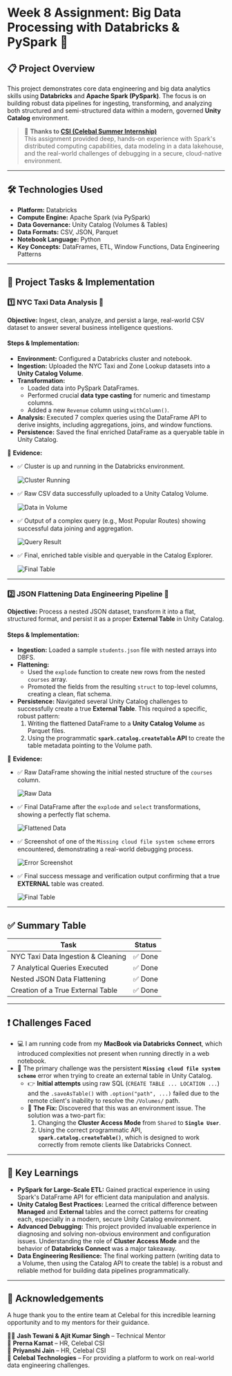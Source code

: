 # Week 8 Assignment: Big Data Processing with Databricks & PySpark 🚀

## 📋 Project Overview

This project demonstrates core data engineering and big data analytics skills using **Databricks** and **Apache Spark (PySpark)**. The focus is on building robust data pipelines for ingesting, transforming, and analyzing both structured and semi-structured data within a modern, governed **Unity Catalog** environment.

> 🔗 **Thanks to [CSI (Celebal Summer Internship)](https://www.celebaltech.com/)**  
> This assignment provided deep, hands-on experience with Spark's distributed computing capabilities, data modeling in a data lakehouse, and the real-world challenges of debugging in a secure, cloud-native environment.

---

## 🛠️ Technologies Used

- **Platform:** Databricks
- **Compute Engine:** Apache Spark (via PySpark)
- **Data Governance:** Unity Catalog (Volumes & Tables)
- **Data Formats:** CSV, JSON, Parquet
- **Notebook Language:** Python
- **Key Concepts:** DataFrames, ETL, Window Functions, Data Engineering Patterns

---

## 📂 Project Tasks & Implementation

### 1️⃣ NYC Taxi Data Analysis 🚕

**Objective:** Ingest, clean, analyze, and persist a large, real-world CSV dataset to answer several business intelligence questions.

#### Steps & Implementation:
- **Environment:** Configured a Databricks cluster and notebook.
- **Ingestion:** Uploaded the NYC Taxi and Zone Lookup datasets into a **Unity Catalog Volume**.
- **Transformation:**
  - Loaded data into PySpark DataFrames.
  - Performed crucial **data type casting** for numeric and timestamp columns.
  - Added a new `Revenue` column using `withColumn()`.
- **Analysis:** Executed 7 complex queries using the DataFrame API to derive insights, including aggregations, joins, and window functions.
- **Persistence:** Saved the final enriched DataFrame as a queryable table in Unity Catalog.

📸 **Evidence:**

- ✅ Cluster is up and running in the Databricks environment.

  ![Cluster Running](./nyc-taxi-analysis/screenshots/taxi-screenshot-1-cluster.png)
  
- ✅ Raw CSV data successfully uploaded to a Unity Catalog Volume.
  
  ![Data in Volume](./nyc-taxi-analysis/screenshots/taxi-screenshot-2-volume.png)
  
- ✅ Output of a complex query (e.g., Most Popular Routes) showing successful data joining and aggregation.

  ![Query Result](./nyc-taxi-analysis/screenshots/taxi-screenshot-3-query-result.png)
  
- ✅ Final, enriched table visible and queryable in the Catalog Explorer.

  ![Final Table](./nyc-taxi-analysis/screenshots/taxi-screenshot-4-final-table.png)

---

### 2️⃣ JSON Flattening Data Engineering Pipeline 🔩

**Objective:** Process a nested JSON dataset, transform it into a flat, structured format, and persist it as a proper **External Table** in Unity Catalog.

#### Steps & Implementation:
- **Ingestion:** Loaded a sample `students.json` file with nested arrays into DBFS.
- **Flattening:**
  - Used the `explode` function to create new rows from the nested `courses` array.
  - Promoted the fields from the resulting `struct` to top-level columns, creating a clean, flat schema.
- **Persistence:** Navigated several Unity Catalog challenges to successfully create a true **External Table**. This required a specific, robust pattern:
  1.  Writing the flattened DataFrame to a **Unity Catalog Volume** as Parquet files.
  2.  Using the programmatic **`spark.catalog.createTable` API** to create the table metadata pointing to the Volume path.

📸 **Evidence:**
- ✅ Raw DataFrame showing the initial nested structure of the `courses` column.

  ![Raw Data](./json-flattening-pipeline/screenshots/json-screenshot-1-raw-data.png)
  
- ✅ Final DataFrame after the `explode` and `select` transformations, showing a perfectly flat schema.

  ![Flattened Data](./json-flattening-pipeline/screenshots/json-screenshot-2-flattened-data.png)
  
- ✅ Screenshot of one of the `Missing cloud file system scheme` errors encountered, demonstrating a real-world debugging process.

  ![Error Screenshot](./json-flattening-pipeline/screenshots/json-screenshot-3-error.png)
  
- ✅ Final success message and verification output confirming that a true **EXTERNAL** table was created.

  ![Final Table](./json-flattening-pipeline/screenshots/json-screenshot-4-final-table.png)

---

## ✅ Summary Table

| Task                              | Status   |
| --------------------------------- | -------- |
| NYC Taxi Data Ingestion & Cleaning| ✅ Done  |
| 7 Analytical Queries Executed     | ✅ Done  |
| Nested JSON Data Flattening       | ✅ Done  |
| Creation of a True External Table | ✅ Done  |

---

## ❗ Challenges Faced

- 💻 I am running code from my **MacBook via Databricks Connect**, which introduced complexities not present when running directly in a web notebook.
- 🔐 The primary challenge was the persistent **`Missing cloud file system scheme`** error when trying to create an external table in Unity Catalog.
  - 👉 **Initial attempts** using raw SQL (`CREATE TABLE ... LOCATION ...`) and the `.saveAsTable()` with `.option("path", ...)` failed due to the remote client's inability to resolve the `/Volumes/` path.
  - 🔑 **The Fix:** Discovered that this was an environment issue. The solution was a two-part fix:
    1.  Changing the **Cluster Access Mode** from `Shared` to **`Single User`**.
    2.  Using the correct programmatic API, **`spark.catalog.createTable()`**, which is designed to work correctly from remote clients like Databricks Connect.

---

## 🧠 Key Learnings

- **PySpark for Large-Scale ETL:** Gained practical experience in using Spark's DataFrame API for efficient data manipulation and analysis.
- **Unity Catalog Best Practices:** Learned the critical difference between **Managed** and **External** tables and the correct patterns for creating each, especially in a modern, secure Unity Catalog environment.
- **Advanced Debugging:** This project provided invaluable experience in diagnosing and solving non-obvious environment and configuration issues. Understanding the role of **Cluster Access Mode** and the behavior of **Databricks Connect** was a major takeaway.
- **Data Engineering Resilience:** The final working pattern (writing data to a Volume, then using the Catalog API to create the table) is a robust and reliable method for building data pipelines programmatically.

---

## 🙏 Acknowledgements

A huge thank you to the entire team at Celebal for this incredible learning opportunity and to my mentors for their guidance.

👨‍🏫 **Jash Tewani & Ajit Kumar Singh** – Technical Mentor  
🙌 **Prerna Kamat** – HR, Celebal CSI  
🙌 **Priyanshi Jain** – HR, Celebal CSI  
🏢 **Celebal Technologies** – For providing a platform to work on real-world data engineering challenges.
